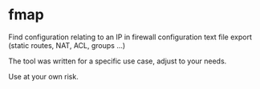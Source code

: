 # fmap
Find configuration relating to an IP in firewall configuration text file export (static routes, NAT, ACL, groups ...)

The tool was written for  a specific use case, adjust to your needs.

Use at your own risk.
